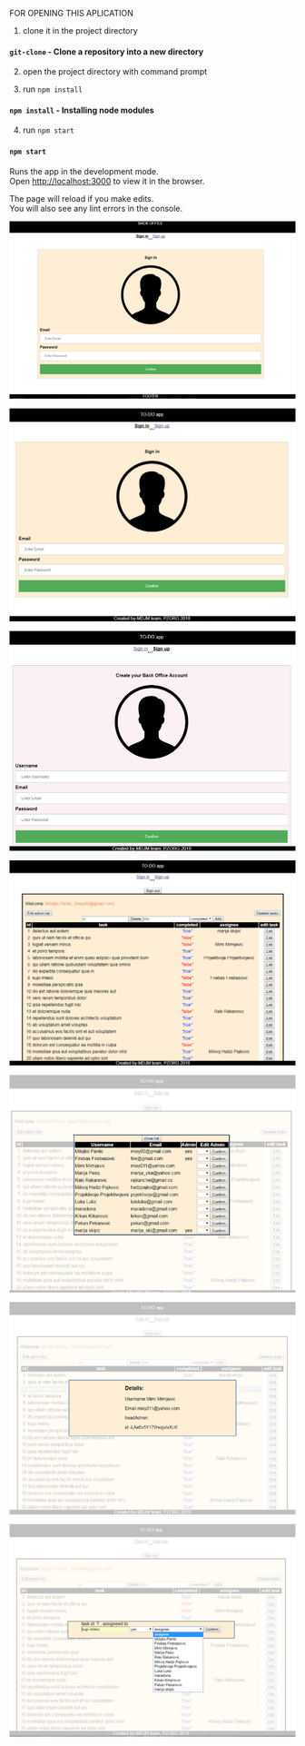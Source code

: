 FOR OPENING THIS APLICATION

1. clone it in the project directory
#### `git-clone` - Clone a repository into a new directory

2. open the project directory with command prompt

3. run `npm install` 
#### `npm install` - Installing node modules



4. run `npm start`
#### `npm start`

Runs the app in the development mode.<br>
Open [http://localhost:3000](http://localhost:3000) to view it in the browser.

The page will reload if you make edits.<br>
You will also see any lint errors in the console.



![Screenshot](Screenshot.png)

![Screenshot](signin.png)

![Screenshot](signup.png)

![Screenshot](todolist.png)

![Screenshot](adminlist.png)

![Screenshot](details.png)

![Screenshot](edittask.png)